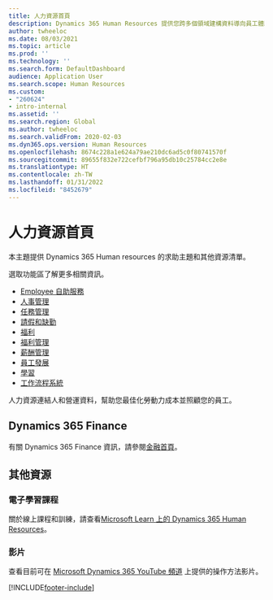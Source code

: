 ```yaml
---
title: 人力資源首頁
description: Dynamics 365 Human Resources 提供您跨多個領域建構資料導向員工體驗時需要的勞動力深入解析。
author: twheeloc
ms.date: 08/03/2021
ms.topic: article
ms.prod: ''
ms.technology: ''
ms.search.form: DefaultDashboard
audience: Application User
ms.search.scope: Human Resources
ms.custom:
- "260624"
- intro-internal
ms.assetid: ''
ms.search.region: Global
ms.author: twheeloc
ms.search.validFrom: 2020-02-03
ms.dyn365.ops.version: Human Resources
ms.openlocfilehash: 8674c228a1e624a79ae210dc6ad5c0f80741570f
ms.sourcegitcommit: 89655f832e722cefbf796a95db10c25784cc2e8e
ms.translationtype: HT
ms.contentlocale: zh-TW
ms.lasthandoff: 01/31/2022
ms.locfileid: "8452679"
---
```

# <a name="human-resources-home-page"></a>人力資源首頁



本主題提供 Dynamics 365 Human resources 的求助主題和其他資源清單。 

選取功能區了解更多相關資訊。

- [Employee 自助服務](hr-employee-manager-self-service-overview.md)
- [人事管理](hr-personnel-departments-jobs-positions.md)
- [任務管理](hr-task-mgmt.md)
- [請假和缺勤](hr-leave-and-absence-overview.md)
- [福利](hr-benefits-manage-program.md)
- [福利管理](hr-benefits-management-overview.md)
- [薪酬管理](hr-compensation-overview.md)
- [員工發展](hr-develop-performance-management-overview.md)
- [學習](hr-learning-courses.md)
- [工作流程系統]( ../fin-ops-core/fin-ops/organization-administration/overview-workflow-system.md?toc=/dynamics365/human-resources/toc.json)

人力資源連結人和營運資料，幫助您最佳化勞動力成本並照顧您的員工。

## <a name="dynamics-365-finance"></a>Dynamics 365 Finance

有關 Dynamics 365 Finance 資訊，請參閱[金融首頁](../finance/index.md)。

## <a name="additional-resources"></a>其他資源

### <a name="elearning-courses"></a>電子學習課程
關於線上課程和訓練，請查看[Microsoft Learn 上的 Dynamics 365 Human Resources](/learn/browse/?products=dynamics-human-resources&expanded=dynamics-365)。

### <a name="videos"></a>影片

查看目前可在 [Microsoft Dynamics 365 YouTube 頻道](https://www.youtube.com/channel/UCJGCg4rB3QSs8y_1FquelBQ) 上提供的操作方法影片。

[!INCLUDE[footer-include](../includes/footer-banner.md)]
